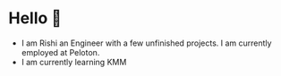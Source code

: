 # Hello 👋

- I am Rishi an Engineer with a few unfinished projects. I am currently employed at Peloton. 
- I am currently learning KMM
